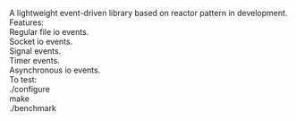 A lightweight event-driven library based on reactor pattern in development.
Features:<br>
  Regular file io events.<br>
  Socket io events.<br>
  Signal events.<br>
  Timer events.<br>
  Asynchronous io events.<br>
To test:<br>
./configure<br>
make<br>
./benchmark
